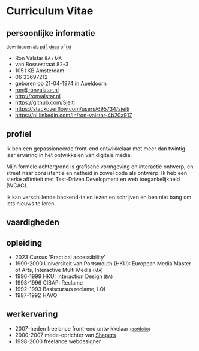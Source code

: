 <!--
  date: 2014-05-23
  modified: 2023-06-26
  slug: cv-nl
  type: page
  description: Ik ben een front-end ontwikkelaar met meer dan achttien jaar ervaring in grafisch ontwerp, interactie ontwerp en programmeren.
-->


# Curriculum Vitae
<div class="print-columns">
<div>

## persoonlijke informatie

<small class="pull-right" data-download>
    downloaden als 
    <a href="https://res.cloudinary.com/dn1rmdjs5/image/upload/v1569508867/rv/Curiculum-Vitae_Ron-Valstar_front-end-developer.pdf" download="Curiculum-Vitae_Ron-Valstar_front-end-developer.pdf">pdf</a>,
    <a data-download-word href="Curiculum-Vitae_Ron-Valstar_front-end-developer.docx" download="Curiculum-Vitae_Ron-Valstar_front-end-developer.docx">docx</a>
    of <a data-download-txt href="Curiculum-Vitae_Ron-Valstar_front-end-developer.md" download="Curiculum-Vitae_Ron-Valstar_front-end-developer.txt">txt</a>
</small>
<ul class="list-unstyled">
	<li>Ron Valstar <small>BA / MA</small></li>
	<li>van Bossestraat 82-3</li>
	<li>1051 KB Amsterdam</li>
	<li>06 33697212</li>
	<li>geboren op 21-04-1974 in Apeldoorn</li>
	<li><a href="mailto:ron@ronvalstar.nl">ron@ronvalstar.nl</a></li>
	<li><a href="http://ronvalstar.nl">http://ronvalstar.nl</a></li>
	<li><a href="https://github.com/Sjeiti">https://github.com/Sjeiti</a></li>
	<li><a href="https://stackoverflow.com/users/695734/sjeiti">https://stackoverflow.com/users/695734/sjeiti</a></li>
	<li><a href="https://nl.linkedin.com/in/ron-valstar-4b20a917">https://nl.linkedin.com/in/ron-valstar-4b20a917</a></li>
</ul>

</div><div>


## profiel

Ik ben een gepassioneerde front-end ontwikkelaar met meer dan twintig jaar ervaring in het ontwikkelen van digitale media.

Mijn formele achtergrond is grafische vormgeving en interactie ontwerp, en streef naar consistentie en netheid in zowel code als ontwerp.
Ik heb een sterke affiniteit met Test-Driven Development en web toegankelijkheid (WCAG).

Ik kan verschillende backend-talen lezen en schrijven en ben niet bang om iets nieuws te leren.

</div>
</div>


## vaardigheden

<div 
    id="skillsWrapper"
    data-skills="html|css|javascript|react:4.75|angular:4.45|vue|tdd|cypress:5|jsdoc|design-system|ux:3.75|accessibility|storybook|scrum"
    data-associations='{
  "css": ["CSS3", "SASS", "LESS", "BEM"]  
}' 
>
</div>

<div class="print-columns"><div>

## opleiding

 - <time>2023</time> Cursus 'Practical accessibility'
 - <time>1999-2000</time> Universiteit van Portsmouth (HKU): European Media Master of Arts, Interactive Multi Media <small>(MA)</small>
 - <time>1996-1999</time> HKU: Interaction Design <small>(BA)</small>
 - <time>1993-1996</time> CIBAP: Reclame
 - <time>1992-1993</time> Basiscursus reclame, LOI
 - <time>1987-1992</time> HAVO

</div><div>

## werkervaring

 - <time>2007-heden</time> freelance front-end ontwikkelaar <small>([portfolio](https://ronvalstar.nl/projects))</small>
 - <time>2000-2007</time> mede-oprichter van [Shapers](http://www.shapers.nl/)
 - <time>1998-2000</time> freelance webdesigner

<!--
## cursussen
- <time>2023</time> Praktische Toegankelijkheid
- <time>2021</time> Omgaan met de zeis
- <time>2013</time> Basisvaardigheden lassen
- <time>1992-1993</time> Basiscursus reclame, LOI
-->

</div></div>


<div class="page-break"></div>
